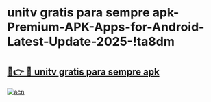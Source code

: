 # unitv gratis para sempre apk-Premium-APK-Apps-for-Android-Latest-Update-2025-!ta8dm

# <h2><a href="https://googleone.com">🔗👉 🔴 unitv gratis para sempre apk</a></h2>

[![acn](https://github.com/user-attachments/assets/0f9c940e-d8b0-45ae-aac7-cd30a18b3e1c)](https://googleone.com)

